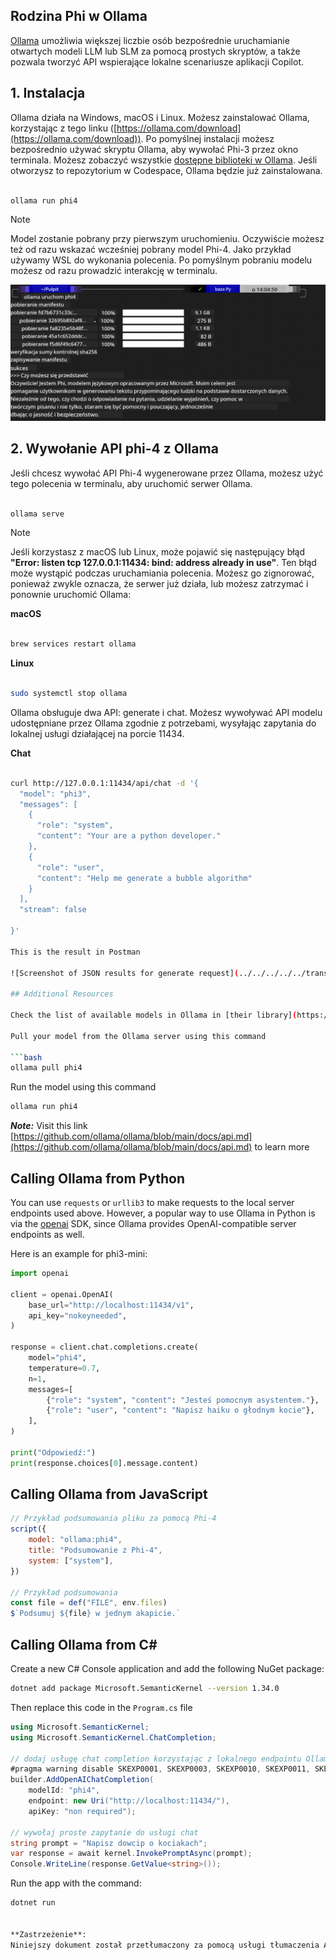 <!--
CO_OP_TRANSLATOR_METADATA:
{
  "original_hash": "0b38834693bb497f96bf53f0d941f9a1",
  "translation_date": "2025-07-16T19:15:44+00:00",
  "source_file": "md/01.Introduction/02/04.Ollama.md",
  "language_code": "pl"
}
-->
## Rodzina Phi w Ollama


[Ollama](https://ollama.com) umożliwia większej liczbie osób bezpośrednie uruchamianie otwartych modeli LLM lub SLM za pomocą prostych skryptów, a także pozwala tworzyć API wspierające lokalne scenariusze aplikacji Copilot.

## **1. Instalacja**

Ollama działa na Windows, macOS i Linux. Możesz zainstalować Ollama, korzystając z tego linku ([https://ollama.com/download](https://ollama.com/download)). Po pomyślnej instalacji możesz bezpośrednio używać skryptu Ollama, aby wywołać Phi-3 przez okno terminala. Możesz zobaczyć wszystkie [dostępne biblioteki w Ollama](https://ollama.com/library). Jeśli otworzysz to repozytorium w Codespace, Ollama będzie już zainstalowana.

```bash

ollama run phi4

```

> [!NOTE]
> Model zostanie pobrany przy pierwszym uruchomieniu. Oczywiście możesz też od razu wskazać wcześniej pobrany model Phi-4. Jako przykład używamy WSL do wykonania polecenia. Po pomyślnym pobraniu modelu możesz od razu prowadzić interakcję w terminalu.

![run](../../../../../translated_images/ollama_run.e9755172b162b381359f8dc8ad0eb1499e13266d833afaf29c47e928d6d7abc5.pl.png)

## **2. Wywołanie API phi-4 z Ollama**

Jeśli chcesz wywołać API Phi-4 wygenerowane przez Ollama, możesz użyć tego polecenia w terminalu, aby uruchomić serwer Ollama.

```bash

ollama serve

```

> [!NOTE]
> Jeśli korzystasz z macOS lub Linux, może pojawić się następujący błąd **"Error: listen tcp 127.0.0.1:11434: bind: address already in use"**. Ten błąd może wystąpić podczas uruchamiania polecenia. Możesz go zignorować, ponieważ zwykle oznacza, że serwer już działa, lub możesz zatrzymać i ponownie uruchomić Ollama:

**macOS**

```bash

brew services restart ollama

```

**Linux**

```bash

sudo systemctl stop ollama

```

Ollama obsługuje dwa API: generate i chat. Możesz wywoływać API modelu udostępniane przez Ollama zgodnie z potrzebami, wysyłając zapytania do lokalnej usługi działającej na porcie 11434.

**Chat**

```bash

curl http://127.0.0.1:11434/api/chat -d '{
  "model": "phi3",
  "messages": [
    {
      "role": "system",
      "content": "Your are a python developer."
    },
    {
      "role": "user",
      "content": "Help me generate a bubble algorithm"
    }
  ],
  "stream": false
  
}'

This is the result in Postman

![Screenshot of JSON results for generate request](../../../../../translated_images/ollama_gen.bda5d4e715366cc9c1cae2956e30bfd55b07b22ca782ef69e680100a9a1fd563.pl.png)

## Additional Resources

Check the list of available models in Ollama in [their library](https://ollama.com/library).

Pull your model from the Ollama server using this command

```bash
ollama pull phi4
```

Run the model using this command

```bash
ollama run phi4
```

***Note:*** Visit this link [https://github.com/ollama/ollama/blob/main/docs/api.md](https://github.com/ollama/ollama/blob/main/docs/api.md) to learn more

## Calling Ollama from Python

You can use `requests` or `urllib3` to make requests to the local server endpoints used above. However, a popular way to use Ollama in Python is via the [openai](https://pypi.org/project/openai/) SDK, since Ollama provides OpenAI-compatible server endpoints as well.

Here is an example for phi3-mini:

```python
import openai

client = openai.OpenAI(
    base_url="http://localhost:11434/v1",
    api_key="nokeyneeded",
)

response = client.chat.completions.create(
    model="phi4",
    temperature=0.7,
    n=1,
    messages=[
        {"role": "system", "content": "Jesteś pomocnym asystentem."},
        {"role": "user", "content": "Napisz haiku o głodnym kocie"},
    ],
)

print("Odpowiedź:")
print(response.choices[0].message.content)
```

## Calling Ollama from JavaScript 

```javascript
// Przykład podsumowania pliku za pomocą Phi-4
script({
    model: "ollama:phi4",
    title: "Podsumowanie z Phi-4",
    system: ["system"],
})

// Przykład podsumowania
const file = def("FILE", env.files)
$`Podsumuj ${file} w jednym akapicie.`
```

## Calling Ollama from C#

Create a new C# Console application and add the following NuGet package:

```bash
dotnet add package Microsoft.SemanticKernel --version 1.34.0
```

Then replace this code in the `Program.cs` file

```csharp
using Microsoft.SemanticKernel;
using Microsoft.SemanticKernel.ChatCompletion;

// dodaj usługę chat completion korzystając z lokalnego endpointu Ollama
#pragma warning disable SKEXP0001, SKEXP0003, SKEXP0010, SKEXP0011, SKEXP0050, SKEXP0052
builder.AddOpenAIChatCompletion(
    modelId: "phi4",
    endpoint: new Uri("http://localhost:11434/"),
    apiKey: "non required");

// wywołaj proste zapytanie do usługi chat
string prompt = "Napisz dowcip o kociakach";
var response = await kernel.InvokePromptAsync(prompt);
Console.WriteLine(response.GetValue<string>());
```

Run the app with the command:

```bash
dotnet run


**Zastrzeżenie**:  
Niniejszy dokument został przetłumaczony za pomocą usługi tłumaczenia AI [Co-op Translator](https://github.com/Azure/co-op-translator). Mimo że dążymy do dokładności, prosimy mieć na uwadze, że automatyczne tłumaczenia mogą zawierać błędy lub nieścisłości. Oryginalny dokument w języku źródłowym powinien być uznawany za źródło autorytatywne. W przypadku informacji o kluczowym znaczeniu zalecane jest skorzystanie z profesjonalnego tłumaczenia wykonanego przez człowieka. Nie ponosimy odpowiedzialności za jakiekolwiek nieporozumienia lub błędne interpretacje wynikające z korzystania z tego tłumaczenia.